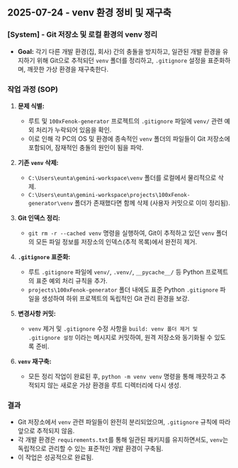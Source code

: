 ## 2025-07-24 - venv 환경 정비 및 재구축

### [System] - Git 저장소 및 로컬 환경의 venv 정리

- **Goal:** 각기 다른 개발 환경(집, 회사) 간의 충돌을 방지하고, 일관된 개발 환경을 유지하기 위해 Git으로 추적되던 `venv` 폴더를 정리하고, `.gitignore` 설정을 표준화하며, 깨끗한 가상 환경을 재구축한다.

### 작업 과정 (SOP)

1.  **문제 식별:**
    -   루트 및 `100xFenok-generator` 프로젝트의 `.gitignore` 파일에 `venv/` 관련 예외 처리가 누락되어 있음을 확인.
    -   이로 인해 각 PC의 OS 및 환경에 종속적인 `venv` 폴더의 파일들이 Git 저장소에 포함되어, 잠재적인 충돌의 원인이 됨을 파악.

2.  **기존 `venv` 삭제:**
    -   `C:\Users\eunta\gemini-workspace\venv` 폴더를 로컬에서 물리적으로 삭제.
    -   `C:\Users\eunta\gemini-workspace\projects\100xFenok-generator\venv` 폴더가 존재했다면 함께 삭제 (사용자 커밋으로 이미 정리됨).

3.  **Git 인덱스 정리:**
    -   `git rm -r --cached venv` 명령을 실행하여, Git이 추적하고 있던 `venv` 폴더의 모든 파일 정보를 저장소의 인덱스(추적 목록)에서 완전히 제거.

4.  **`.gitignore` 표준화:**
    -   루트 `.gitignore` 파일에 `venv/`, `.venv/`, `__pycache__/` 등 Python 프로젝트의 표준 예외 처리 규칙을 추가.
    -   `projects\100xFenok-generator` 폴더 내에도 표준 Python `.gitignore` 파일을 생성하여 하위 프로젝트의 독립적인 Git 관리 환경을 보강.

5.  **변경사항 커밋:**
    -   `venv` 제거 및 `.gitignore` 수정 사항을 `build: venv 폴더 제거 및 .gitignore 설정` 이라는 메시지로 커밋하여, 원격 저장소와 동기화될 수 있도록 준비.

6.  **`venv` 재구축:**
    -   모든 정리 작업이 완료된 후, `python -m venv venv` 명령을 통해 깨끗하고 추적되지 않는 새로운 가상 환경을 루트 디렉터리에 다시 생성.

### 결과

- Git 저장소에서 `venv` 관련 파일들이 완전히 분리되었으며, `.gitignore` 규칙에 따라 앞으로 추적되지 않음.
- 각 개발 환경은 `requirements.txt`를 통해 일관된 패키지를 유지하면서도, `venv`는 독립적으로 관리할 수 있는 표준적인 개발 환경이 구축됨.
- 이 작업은 성공적으로 완료됨.
